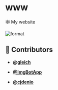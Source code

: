 <!-- DO NOT REMOVE - contributor_list:data:start:["gleich", "ImgBotApp", "cjdenio"]:end -->

# www

🕸 My website

![format](https://github.com/gleich/www/workflows/format/badge.svg)

<!-- DO NOT REMOVE - contributor_list:start -->

## 👥 Contributors

- **[@gleich](https://github.com/gleich)**

- **[@ImgBotApp](https://github.com/ImgBotApp)**

- **[@cjdenio](https://github.com/cjdenio)**

<!-- DO NOT REMOVE - contributor_list:end -->
